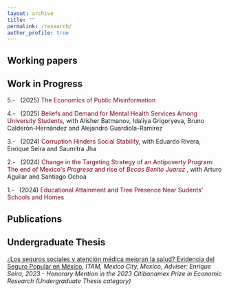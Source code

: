 ```yaml
---
layout: archive
title: ""
permalink: /research/
author_profile: true
---
```


## Working papers

## Work in Progress
5.-   &nbsp; (2025) <span style ="color: #750014">The Economics of Public Misinformation</span>

4.-   &nbsp; (2025) <span style ="color: #750014">Beliefs and Demand for Mental Health Services Among University Students</span>, with Alisher Batmanov, Idaliya Grigoryeva, Bruno Calderón-Hernández and Alejandro Guardiola-Ramírez 

3.-   &nbsp; (2024) <span style ="color: #750014">Corruption Hinders Social Stability</span>, with Eduardo Rivera, Enrique Seira and Saumitra Jha

2.-   &nbsp; (2024) <span style ="color: #750014">Change in the Targeting Strategy of an Antipoverty Program: The end of Mexico's _Progresa_ and rise of _Becas Benito Juarez_ </span>, with Arturo Aguilar and Santiago Ochoa

1.-   &nbsp; (2024) <span style ="color: #750014">Educational Attainment and Tree Presence Near Sudents' Schools and Homes</span> 

[1.-   &nbsp; (2024) <span style = "color: #750014">The Rollback of _Progresa_ and Migration Patterns</span>, with Andrea Rancaño]: # 

## Publications 

## Undergraduate Thesis
[¿Los seguros sociales y atención médica mejoran la salud? Evidencia del Seguro Popular en México](https://robertoglz.github.io/files/tesis_BA_RobertoGonzalez.pdf), _ITAM, Mexico City, Mexico, Adviser: Enrique Seira, 2023 - Honorary Mention in the 2023 Citibanamex Prize in Economic Research (Undergraduate Thesis category)_

<!---
{% if author.googlescholar %}
  You can also find my articles on <u><a href="{{author.googlescholar}}">my Google Scholar profile</a>.</u>
{% endif %}

{% include base_path %}

{% for post in site.publications reversed %}
  {% include archive-single.html %}
{% endfor %}
-->
